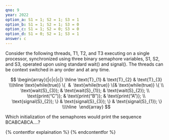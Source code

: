 ```yaml
---
qno: 9
year: 2022
option_a: S1 = 1; S2 = 1; S3 = 1
option_b: S1 = 1; S2 = 1; S3 = 0
option_c: S1 = 1; S2 = 0; S3 = 0
option_d: S1 = 0; S2 = 1; S3 = 1
answer: c
---
```


Consider the following threads, T1, T2, and T3 executing on a single processor, synchronized using three binary semaphore variables, S1, S2, and S3, operated upon using standard wait() and signal(). The threads can be context switched in any order and at any time. 

$$
\begin{array}{|c|c|c|} \hline \text{T}_{1} & \text{T}_{2} & \text{T}_{3} \\\hline \text{while(true)} \{  &  \text{while(true)} \{& \text{while(true)} \{ \\ \text{wait(S}_{3}); & \text{wait(S}_{1}); & \text{wait(S}_{2}); \\   \text{print(“C”)}; & \text{print(“B”)}; & \text{print(“A”)}; \\  \text{signal(S}_{2}); \} & \text{signal(S}_{3}); \} & \text{signal(S}_{1}); \} \\\hline  \end{array}
$$

Which initialization of the semaphores would print the sequence BCABCABCA….?

{% contentfor explaination %}
{% endcontentfor %}
